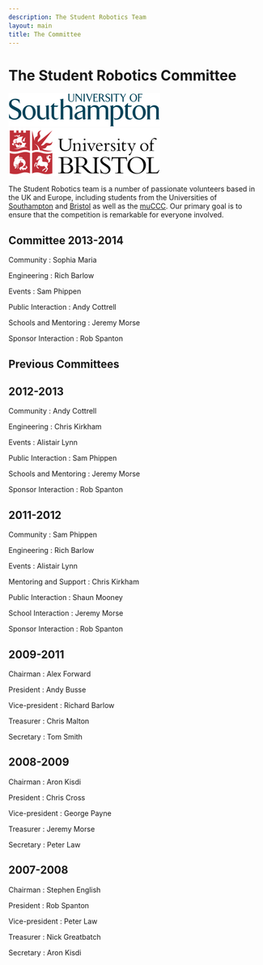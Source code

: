 ```yaml
---
description: The Student Robotics Team
layout: main
title: The Committee
---
```

The Student Robotics Committee
==============================

[<img class="right" src="/images/content/uos-logo.png" alt="University of Southampton Logo">](http://southampton.ac.uk)
[<img class="right" src="/images/content/uob-logo.png" alt="University of Bristol Logo">](http://bristol.ac.uk)

The Student Robotics team is a number of passionate volunteers based in the UK
and Europe, including students from the Universities of [Southampton](http://southampton.ac.uk)
and [Bristol](http://bristol.ac.uk) as well as the [muCCC](http://muc.ccc.de/).
Our primary goal is to ensure that the competition is remarkable for everyone involved.

Committee 2013-2014
-------------------

Community
  : Sophia Maria

Engineering
  : Rich Barlow

Events
  : Sam Phippen

Public Interaction
  : Andy Cottrell

Schools and Mentoring
  : Jeremy Morse

Sponsor Interaction
  : Rob Spanton


Previous Committees
-------------------

2012-2013
-------------------

Community
  : Andy Cottrell

Engineering
  : Chris Kirkham

Events
  : Alistair Lynn

Public Interaction
  : Sam Phippen

Schools and Mentoring
  : Jeremy Morse

Sponsor Interaction
  : Rob Spanton

2011-2012
-------------------

Community
  : Sam Phippen

Engineering
  : Rich Barlow

Events
  : Alistair Lynn

Mentoring and Support
  : Chris Kirkham

Public Interaction
  : Shaun Mooney

School Interaction
  : Jeremy Morse

Sponsor Interaction
  : Rob Spanton

2009-2011
---------

Chairman
  : Alex Forward

President
  : Andy Busse

Vice-president
  : Richard Barlow

Treasurer
  : Chris Malton

Secretary
  : Tom Smith

2008-2009
---------

Chairman
  : Aron Kisdi

President
  : Chris Cross

Vice-president
  : George Payne

Treasurer
  : Jeremy Morse

Secretary
  : Peter Law

2007-2008
---------

Chairman
  : Stephen English

President
  : Rob Spanton

Vice-president
  : Peter Law

Treasurer
  : Nick Greatbatch

Secretary
  : Aron Kisdi
